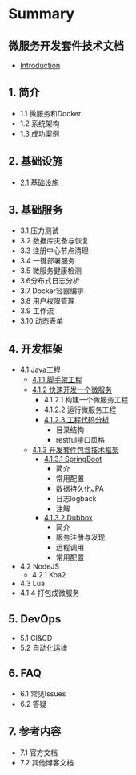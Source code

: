 # Summary

## 微服务开发套件技术文档

* [Introduction](README.md)

## 1. 简介

* 1.1 微服务和Docker
* 1.2 系统架构
* 1.3 成功案例

## 2. 基础设施

* [2.1 基础设施](12-ji-chu-she-shi.md)

## 3. 基础服务

* 3.1 压力测试
* 3.2 数据库灾备与恢复
* 3.3 注册中心节点清理
* 3.4 一键部署服务
* 3.5 微服务健康检测
* 3.6分布式日志分析
* 3.7 Docker容器编排
* 3.8 用户权限管理
* 3.9 工作流
* 3.10 动态表单

## 4. 开发框架

* [4.1 Java工程](4-kai-fa-kuang-jia/41-javagong-cheng.md)
  * [4.1.1 脚手架工程](4-kai-fa-kuang-jia/41-javagong-cheng/411-jiao-shou-jia-gong-cheng.md)
  * [4.1.2 快速开发一个微服务](4-kai-fa-kuang-jia/41-javagong-cheng/412-kuai-su-kai-fa-yi-ge-wei-fu-wu.md)
    * 4.1.2.1 构建一个微服务工程
    * 4.1.2.2 运行微服务工程
    * [4.1.2.3 工程代码分析](4-kai-fa-kuang-jia/41-javagong-cheng/412-kuai-su-kai-fa-yi-ge-wei-fu-wu/4123-gong-cheng-dai-ma-fen-xi.md)
      * 目录结构
      * restful接口风格
  * [4.1.3 开发套件包含技术框架](4-kai-fa-kuang-jia/41-javagong-cheng/413-kai-fa-tao-jian-bao-han-ji-zhu-kuang-jia.md)
    * [4.1.3.1 SpringBoot](4-kai-fa-kuang-jia/41-javagong-cheng/413-kai-fa-tao-jian-bao-han-ji-zhu-kuang-jia/4131-springboot.md)
      * 简介
      * 常用配置
      * 数据持久化JPA
      * 日志logback
      * 注解
    * [4.1.3.2 Dubbox](4-kai-fa-kuang-jia/41-javagong-cheng/413-kai-fa-tao-jian-bao-han-ji-zhu-kuang-jia/4132-dubbox.md)
      * 简介
      * 服务注册与发现
      * 远程调用
      * 常用配置
* 4.2 NodeJS
  * 4.2.1 Koa2
* 4.3 Lua
* 4.1.4 打包成微服务

## 5. DevOps

* 5.1 CI&CD
* 5.2 自动化运维

## 6. FAQ

* 6.1 常见Issues
* 6.2 答疑

## 7. 参考内容

* 7.1 官方文档
* 7.2 其他博客文档

